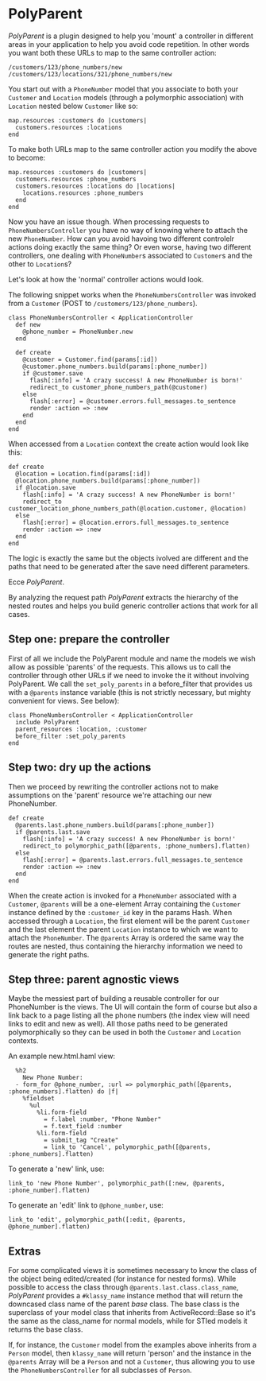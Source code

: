 PolyParent
==========
_PolyParent_ is a plugin designed to help you 'mount' a controller in different areas in your application to help you avoid code repetition. In other words you want both these URLs to map to the same controller action:

    /customers/123/phone_numbers/new
    /customers/123/locations/321/phone_numbers/new

You start out with a `PhoneNumber` model that you associate to both your `Customer` and `Location` models (through a polymorphic association) with `Location` nested below `Customer` like so:

    map.resources :customers do |customers|
      customers.resources :locations
    end

To make both URLs map to the same controller action you modify the above to become:

    map.resources :customers do |customers|
      customers.resources :phone_numbers
      customers.resources :locations do |locations|
        locations.resources :phone_numbers
      end
    end

Now you have an issue though. When processing requests to `PhoneNumbersController` you have no way of knowing where to attach the new `PhoneNumber`. How can you avoid havoing two different controlelr actions doing exactly the same thing? Or even worse, having two different controllers, one dealing with `PhoneNumber`s associated to `Customer`s and the other to `Location`s?

Let's look at how the 'normal' controller actions would look.

The following snippet works when the `PhoneNumbersController` was invoked from a `Customer` (POST to `/customers/123/phone_numbers`).

    class PhoneNumbersController < ApplicationController
      def new
        @phone_number = PhoneNumber.new
      end
    
      def create
        @customer = Customer.find(params[:id])
        @customer.phone_numbers.build(params[:phone_number])
        if @customer.save
          flash[:info] = 'A crazy success! A new PhoneNumber is born!'
          redirect_to customer_phone_numbers_path(@customer)
        else
          flash[:error] = @customer.errors.full_messages.to_sentence
          render :action => :new
        end
      end
    end

When accessed from a `Location` context the create action would look like this:

    def create
      @location = Location.find(params[:id])
      @location.phone_numbers.build(params[:phone_number])
      if @location.save
        flash[:info] = 'A crazy success! A new PhoneNumber is born!'
        redirect_to customer_location_phone_numbers_path(@location.customer, @location)
      else
        flash[:error] = @location.errors.full_messages.to_sentence
        render :action => :new
      end
    end
  
The logic is exactly the same but the objects ivolved are different and the paths that need to be generated after the save need different parameters.

Ecce _PolyParent_. 

By analyzing the request path _PolyParent_ extracts the hierarchy of the nested routes and helps you build generic controller actions that work for all cases.

Step one: prepare the controller
--------------------------------
First of all we include the PolyParent module and name the models we wish allow as possible 'parents' of the requests. This allows us to call the controller through other URLs if we need to invoke the it without involving PolyParent.
We call the `set_poly_parents` in a before_filter that provides us with a `@parents` instance variable (this is not strictly necessary, but mighty convenient for views. See below):

    class PhoneNumbersController < ApplicationController
      include PolyParent
      parent_resources :location, :customer
      before_filter :set_poly_parents
    end
    
    
Step two: dry up the actions
----------------------------
Then we proceed by rewriting the controller actions not to make assumptions on the 'parent' resource we're attaching our new PhoneNumber.

    def create
      @parents.last.phone_numbers.build(params[:phone_number])
      if @parents.last.save
        flash[:info] = 'A crazy success! A new PhoneNumber is born!'
        redirect_to polymorphic_path([@parents, :phone_numbers].flatten)
      else
        flash[:error] = @parents.last.errors.full_messages.to_sentence
        render :action => :new
      end
    end

When the create action is invoked for a `PhoneNumber` associated with a `Customer`, `@parents` will be a one-element Array containing the `Customer` instance defined by the `:customer_id` key in the params Hash. 
When accessed through a `Location`, the first element will be the parent `Customer` and the last element the parent `Location` instance to which we want to attach the `PhoneNumber`. The `@parents` Array is ordered the same way the routes are nested, thus containing the hierarchy information we need to generate the right paths.

Step three: parent agnostic views
---------------------------------
Maybe the messiest part of building a reusable controller for our PhoneNumber is the views. The UI will contain the form of course but also a link back to a page listing all the phone numbers (the index view will need links to edit and new as well). All those paths need to be generated polymorphically so they can be used in both the `Customer` and `Location` contexts.

An example new.html.haml view:

      %h2
        New Phone Number:
      - form_for @phone_number, :url => polymorphic_path([@parents, :phone_numbers].flatten) do |f|
        %fieldset
          %ul
            %li.form-field
              = f.label :number, "Phone Number"
              = f.text_field :number
            %li.form-field
              = submit_tag "Create"
              = link_to 'Cancel', polymorphic_path([@parents, :phone_numbers].flatten)
              
To generate a 'new' link, use:

    link_to 'new Phone Number', polymorphic_path([:new, @parents, :phone_number].flatten)
    
To generate an 'edit' link to `@phone_number`, use: 

    link_to 'edit', polymorphic_path([:edit, @parents, @phone_number].flatten)

Extras
------
For some complicated views it is sometimes necessary to know the class of the object being edited/created (for instance for nested forms). 
While possible to access the class through `@parents.last.class.class_name`, _PolyParent_ provides a `#klassy_name` instance method that will return the downcased class name of the parent *base* class. The base class is the superclass of your model class that inherits from ActiveRecord::Base so it's the same as the class_name for normal models, while for STIed models it returns the base class.

If, for instance, the `Customer` model from the examples above inherits from a `Person` model, then `klassy_name` will return 'person' and the instance in the `@parents` Array will be a `Person` and not a `Customer`, thus allowing you to use the `PhoneNumbersController` for all subclasses of `Person`.
